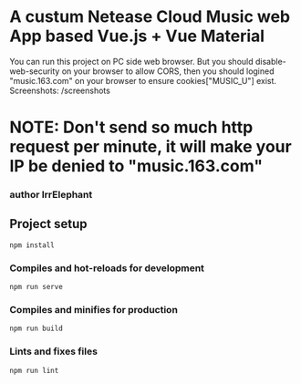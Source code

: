 # A custum Netease Cloud Music web App based Vue.js + Vue Material
You can run this project on PC side web browser.
But you should disable-web-security on your browser to allow CORS,
then you should logined "music.163.com" on your browser to ensure cookies["MUSIC_U"] exist.
Screenshots: /screenshots
# NOTE: Don't send so much http request per minute, it will make your IP be denied to "music.163.com"
### author IrrElephant
## Project setup
```
npm install
```
### Compiles and hot-reloads for development
```
npm run serve
```
### Compiles and minifies for production
```
npm run build
```
### Lints and fixes files
```
npm run lint
```
